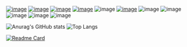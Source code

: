 [![image](https://img.shields.io/badge/Discord-7289DA?style=for-the-badge&logo=discord&logoColor=white)](https://discord.gg/M4MxWjJU4X)
</a>
[![image](https://img.shields.io/badge/Twitter-1DA1F2?style=for-the-badge&logo=twitter&logoColor=white)](https://twitter.com/caidenspams)
</a>
[![image](https://img.shields.io/badge/Reddit-FF4500?style=for-the-badge&logo=reddit&logoColor=white)](https://www.reddit.com/user/HEMMO0710)
</a>
[![image](https://img.shields.io/badge/GitHub-100000?style=for-the-badge&logo=github&logoColor=white)](https://github.com/caidenspams)
</a>
![image](https://img.shields.io/badge/Windows-0078D6?style=for-the-badge&logo=windows&logoColor=white)
</a>
[![image](https://img.shields.io/badge/Twitch-9146FF?style=for-the-badge&logo=twitch&logoColor=white)](https://www.twitch.tv/hemmo0710)
</a>
![image](https://img.shields.io/badge/JavaScript-323330?style=for-the-badge&logo=javascript&logoColor=F7DF1E)
</a>
![image](https://img.shields.io/badge/Node.js-43853D?style=for-the-badge&logo=node.js&logoColor=white)
</a>
![image](https://img.shields.io/badge/Xbox-107C10?style=for-the-badge&logo=xbox&logoColor=white)
</a>
![image](https://img.shields.io/badge/Spotify-1ED760?&style=for-the-badge&logo=spotify&logoColor=white)
</a>
![image](https://img.shields.io/github/followers/caidenspams?label=followers&style=flat)




![Anurag's GitHub stats](https://github-readme-stats.vercel.app/api?username=caidenspams&theme=radical&show_icons=true)
</a>
![Top Langs](https://github-readme-stats.vercel.app/api/top-langs/?username=caidenspams&theme=radical&layout=compact)
</a>

[![Readme Card](https://github-readme-stats.vercel.app/api/pin/?username=caidenspams&theme=radical&repo=Amethyst-Bot)](https://github.com/caidenspams/Amethyst-Bot)
